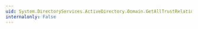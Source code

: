 ```yaml
---
uid: System.DirectoryServices.ActiveDirectory.Domain.GetAllTrustRelationships
internalonly: False
---
```

